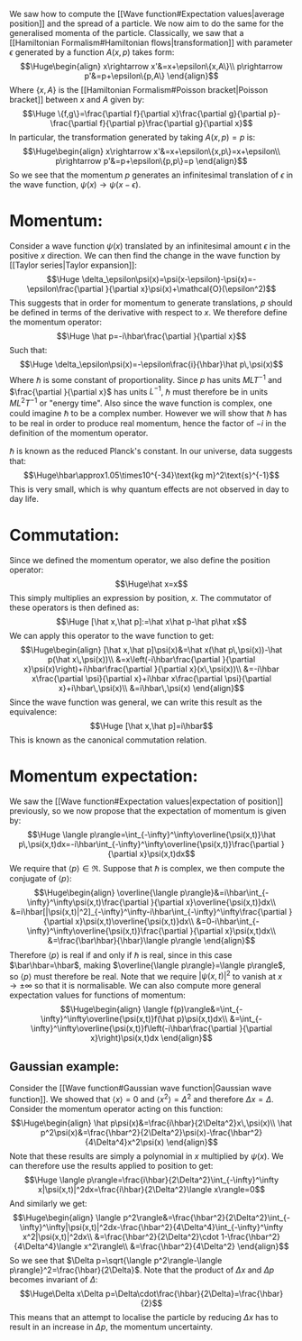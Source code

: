 
We saw how to compute the [[Wave function#Expectation values|average position]] and the spread of a particle. We now aim to do the same for the generalised momenta of the particle. Classically, we saw that a [[Hamiltonian Formalism#Hamiltonian flows|transformation]] with parameter $\epsilon$ generated by a function $A(x,p)$ takes form:$$\Huge\begin{align}
x\rightarrow x'&=x+\epsilon\{x,A\}\\
p\rightarrow p'&=p+\epsilon\{p,A\}
\end{align}$$Where $\{x,A\}$ is the [[Hamiltonian Formalism#Poisson bracket|Poisson bracket]] between $x$ and $A$ given by:$$\Huge \{f,g\}=\frac{\partial f}{\partial x}\frac{\partial g}{\partial p}-\frac{\partial f}{\partial p}\frac{\partial g}{\partial x}$$In particular, the transformation generated by taking $A(x,p)=p$ is:$$\Huge\begin{align}
x\rightarrow x'&=x+\epsilon\{x,p\}=x+\epsilon\\
p\rightarrow p'&=p+\epsilon\{p,p\}=p
\end{align}$$So we see that the momentum $p$ generates an infinitesimal translation of $\epsilon$ in the wave function, $\psi(x)\rightarrow\psi(x-\epsilon)$.

# Momentum:

Consider a wave function $\psi(x)$ translated by an infinitesimal amount $\epsilon$ in the positive $x$ direction. We can then find the change in the wave function by [[Taylor series|Taylor expansion]]:$$\Huge \delta_\epsilon\psi(x)=\psi(x-\epsilon)-\psi(x)=-\epsilon\frac{\partial }{\partial x}\psi(x)+\mathcal{O}(\epsilon^2)$$This suggests that in order for momentum to generate translations, $p$ should be defined in terms of the derivative with respect to $x$. We therefore define the momentum operator:$$\Huge \hat p=-i\hbar\frac{\partial }{\partial x}$$Such that:$$\Huge \delta_\epsilon\psi(x)=-\epsilon\frac{i}{\hbar}\hat p\,\psi(x)$$Where $\hbar$ is some constant of proportionality. Since $p$ has units $MLT^{-1}$ and $\frac{\partial }{\partial x}$ has units $L^{-1}$, $\hbar$ must therefore be in units $ML^2T^{-1}$ or "energy time". Also since the wave function is complex, one could imagine $\hbar$ to be a complex number. However we will show that $\hbar$ has to be real in order to produce real momentum, hence the factor of $-i$ in the definition of the momentum operator. 

$\hbar$ is known as the reduced Planck's constant. In our universe, data suggests that:$$\Huge\hbar\approx1.05\times10^{-34}\text{kg m}^2\text{s}^{-1}$$This is very small, which is why quantum effects are not observed in day to day life.

# Commutation:

Since we defined the momentum operator, we also define the position operator:$$\Huge\hat x=x$$This simply multiplies an expression by position, $x$. The commutator of these operators is then defined as:$$\Huge [\hat x,\hat p]:=\hat x\hat p-\hat p\hat x$$We can apply this operator to the wave function to get:$$\Huge\begin{align}
[\hat x,\hat p]\psi(x)&=\hat x(\hat p\,\psi(x))-\hat p(\hat x\,\psi(x))\\
&=x\left(-i\hbar\frac{\partial }{\partial x}\psi(x)\right)+i\hbar\frac{\partial }{\partial x}(x\,\psi(x))\\
&=-i\hbar x\frac{\partial \psi}{\partial x}+i\hbar x\frac{\partial \psi}{\partial x}+i\hbar\,\psi(x)\\
&=i\hbar\,\psi(x)
\end{align}$$Since the wave function was general, we can write this result as the equivalence:$$\Huge [\hat x,\hat p]=i\hbar$$This is known as the canonical commutation relation.

# Momentum expectation:

We saw the [[Wave function#Expectation values|expectation of position]] previously, so we now propose that the expectation of momentum is given by:$$\Huge \langle p\rangle=\int_{-\infty}^\infty\overline{\psi(x,t)}\hat p\,\psi(x,t)dx=-i\hbar\int_{-\infty}^\infty\overline{\psi(x,t)}\frac{\partial }{\partial x}\psi(x,t)dx$$We require that $\langle p\rangle\in\Re$. Suppose that $\hbar$ is complex, we then compute the conjugate of $\langle p\rangle$:$$\Huge\begin{align}
\overline{\langle p\rangle}&=i\hbar\int_{-\infty}^\infty\psi(x,t)\frac{\partial }{\partial x}\overline{\psi(x,t)}dx\\
&=i\hbar[|\psi(x,t)|^2]_{-\infty}^\infty-i\hbar\int_{-\infty}^\infty\frac{\partial }{\partial x}\psi(x,t)\overline{\psi(x,t)}dx\\
&=0-i\hbar\int_{-\infty}^\infty\overline{\psi(x,t)}\frac{\partial }{\partial x}\psi(x,t)dx\\
&=\frac{\bar\hbar}{\hbar}\langle p\rangle
\end{align}$$Therefore $\langle p\rangle$ is real if and only if $\hbar$ is real, since in this case $\bar\hbar=\hbar$, making $\overline{\langle p\rangle}=\langle p\rangle$, so $\langle p\rangle$ must therefore be real. Note that we require $|\psi(x,t)|^2$ to vanish at $x\to\pm\infty$ so that it is normalisable. We can also compute more general expectation values for functions of momentum:$$\Huge\begin{align}
\langle f(p)\rangle&=\int_{-\infty}^\infty\overline{\psi(x,t)}f(\hat p)\psi(x,t)dx\\
&=\int_{-\infty}^\infty\overline{\psi(x,t)}f\left(-i\hbar\frac{\partial }{\partial x}\right)\psi(x,t)dx
\end{align}$$
## Gaussian example:

Consider the [[Wave function#Gaussian wave function|Gaussian wave function]]. We showed that $\langle x\rangle=0$ and $\langle x^2\rangle=\Delta^2$ and therefore $\Delta x=\Delta$. Consider the momentum operator acting on this function:$$\Huge\begin{align}
\hat p\psi(x)&=\frac{i\hbar}{2\Delta^2}x\,\psi(x)\\
\hat p^2\psi(x)&=\frac{\hbar^2}{2\Delta^2}\psi(x)-\frac{\hbar^2}{4\Delta^4}x^2\psi(x)
\end{align}$$Note that these results are simply a polynomial in $x$ multiplied by $\psi(x)$. We can therefore use the results applied to position to get:$$\Huge \langle p\rangle=\frac{i\hbar}{2\Delta^2}\int_{-\infty}^\infty x|\psi(x,t)|^2dx=\frac{i\hbar}{2\Delta^2}\langle x\rangle=0$$And similarly we get:$$\Huge\begin{align}
\langle p^2\rangle&=\frac{\hbar^2}{2\Delta^2}\int_{-\infty}^\infty|\psi(x,t)|^2dx-\frac{\hbar^2}{4\Delta^4}\int_{-\infty}^\infty x^2|\psi(x,t)|^2dx\\
&=\frac{\hbar^2}{2\Delta^2}\cdot 1-\frac{\hbar^2}{4\Delta^4}\langle x^2\rangle\\
&=\frac{\hbar^2}{4\Delta^2}
\end{align}$$So we see that $\Delta p=\sqrt{\langle p^2\rangle-\langle p\rangle}^2=\frac{\hbar}{2\Delta}$. Note that the product of $\Delta x$ and $\Delta p$ becomes invariant of $\Delta$:$$\Huge\Delta x\Delta p=\Delta\cdot\frac{\hbar}{2\Delta}=\frac{\hbar}{2}$$This means that an attempt to localise the particle by reducing $\Delta x$ has to result in an increase in $\Delta p$, the momentum uncertainty.